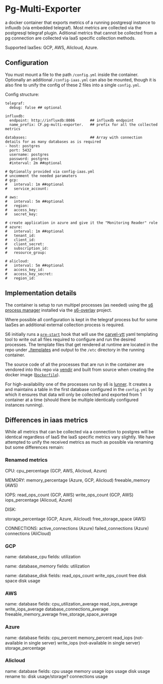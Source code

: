 # Pg-Multi-Exporter

a docker container that exports metrics of a running postgresql instance to influxdb (via embedded telegraf).
Most metrics are collected via the postgresql telegraf plugin. Aditional metrics that cannot be collected from a pg connection are collected via IaaS specific collection methods.

Supported IaaSes: GCP, AWS, Alicloud, Azure.

## Configuration

You must mount a file to the path `/config.yml` inside the container. Optionally an additional `/config-iaas.yml` can also be mounted, though it is also fine to unify the config of these 2 files into a single `config.yml`.

Config structure:

```
telegraf:
  debug: false ## optional

influxdb:
  endpoint: http://influxdb:8086       ## influxdb endpoint
  name_prefix: CF.pg-multi-exporter.   ## prefix for all the collected metrics

databases:                             ## Array with connection details for as many databases as is required
- host: postgres
  port: 5432
  username: postgres
  password: postgres
  #interval: 2m ##optional

# Optionally provided via config-iaas.yml
# uncomment the needed paramaters
# gcp:
#   interval: 1m ##optional
#   service_account:

# aws:
#   interval: 5m ##optional
#   region:
#   access_key:
#   secret_key:

# create application in azure and give it the "Monitoring Reader" role
# azure:
#   interval: 1m ##optional
#   tenant_id:
#   client_id:
#   client_secret:
#   subscription_id:
#   resource_group:

# alicloud:
#   interval: 5m ##optional
#   access_key_id:
#   access_key_secret:
#   region_id:
```


## Implementation details

The container is setup to run multipel processes (as needed) using the [s6 process manager](https://skarnet.org/software/s6/index.html) installed via the [s6-overlay](https://github.com/just-containers/s6-overlay) project.

Where possible all configuration is kept in the telegraf process but for some IaaSes an additional external collection process is required.

S6 initially runs a [`pre-start`](./pre-start.sh) hook that will use the [carvel-ytt](https://carvel.dev/ytt/) yaml templating tool to write out all files required to configure and run the desired processes.
The template files that get rendered at runtime are located in the repo under [./templates](./templates) and output to the `/etc` directory in the running container.

The source code of all the processes that are run in the container are vendored into this repo via [vendir](https://carvel.dev/vendir/) and built from source when creating the docker image ([`Dockerfile`](./Dockerfile)).

For high-availability one of the processes run by s6 is [lunner](https://github.com/bodymindarts/lunner).
It creates a and maintains a table in the first database configured in the `config.yml` by which it ensures that data will only be collected and exported from 1 container at a time (should there be multiple identically configured instances running).

## Differences in iaas metrics

While all metrics that can be collected via a connection to postgres will be identical regardless of IaaS the IaaS specific metrics vary slightly.
We have attempted to unify the received metrics as much as possible via renaming but some differences remain:

### Renamed metrics

CPU:
cpu_percentage (GCP, AWS, Alicloud, Azure)

MEMORY:
memory_percentage (Azure, GCP, Alicloud)
freeable_memory (AWS)

IOPS:
read_ops_count (GCP, AWS)
write_ops_count (GCP, AWS)
iops_percentage (Alicoud, Azure)

DISK:

storage_percentage (GCP, Azure, Alicloud)
free_storage_space (AWS)

CONNECTIONS:
active_connections (Azure)
failed_connections (Azure)
connections (AliCloud)

### GCP
name: database_cpu
fields: utilization

name: database_memory
fields: utilization

name: database_disk
fields: read_ops_count
        write_ops_count
        free disk space
        disk usage

### AWS
name: database
fields: cpu_utilization_average
        read_iops_average
        write_iops_average
        database_connections_average
        freeable_memory_average
        free_storage_space_average

### Azure
name: database
fields: cpu_percent
        memory_percent
        read_iops  (not-available in single server)
        write_iops (not-available in single server)
        storage_percentage


### Alicloud
name: database
fields: cpu         usage
        memory      usage
        iops        usage
        disk        usage rename to: disk usage/storage?
        connections usage
